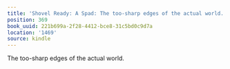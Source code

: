 ```yaml
---
title: 'Shovel Ready: A Spad: The too-sharp edges of the actual world.'
position: 369
book_uuid: 221b699a-2f28-4412-bce8-31c5bd0c9d7a
location: '1469'
source: kindle
---
```


The too-sharp edges of the actual world.
